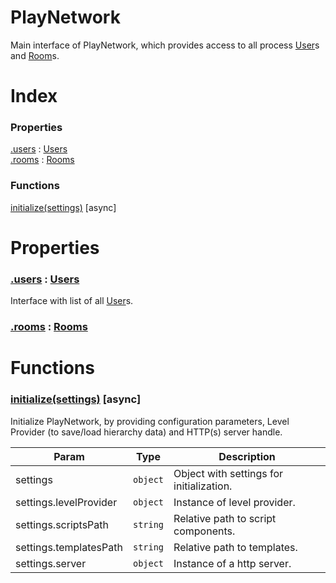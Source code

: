 # PlayNetwork

Main interface of PlayNetwork, which provides access to all process [User]s and [Room]s.



# Index

### Properties

<a href='#property_users'>.users</a> : [Users]  
<a href='#property_rooms'>.rooms</a> : [Rooms]  


### Functions

<a href='#function_initialize'>initialize(settings)</a> [async]  



# Properties

<a name='property_users'></a>
### <a href='#property_users'>.users</a> : [Users]  
Interface with list of all [User]s.

<a name='property_rooms'></a>
### <a href='#property_rooms'>.rooms</a> : [Rooms]  


# Functions

<a name='function_initialize'></a>
### <a href='#function_initialize'>initialize(settings)</a> [async]  

Initialize PlayNetwork, by providing configuration parameters, Level Provider (to save/load hierarchy data) and HTTP(s) server handle.

| Param | Type | Description |
| --- | --- | --- |
| settings | `object` | Object with settings for initialization. |  
| settings.levelProvider | `object` | Instance of level provider. |  
| settings.scriptsPath | `string` | Relative path to script components. |  
| settings.templatesPath | `string` | Relative path to templates. |  
| settings.server | `object` | Instance of a http server. |  



[User]: ./User.md  
[Room]: ./Room.md  
[Users]: ./Users.md  
[Rooms]: ./Rooms.md  
